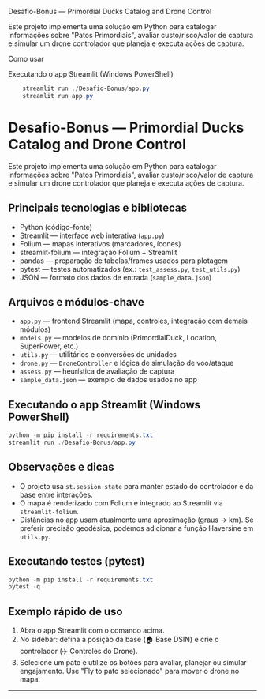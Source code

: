 Desafio-Bonus — Primordial Ducks Catalog and Drone Control

Este projeto implementa uma solução em Python para catalogar informações sobre "Patos Primordiais", avaliar custo/risco/valor de captura e simular um drone controlador que planeja e executa ações de captura.

Como usar

Executando o app Streamlit (Windows PowerShell)

```powershell
    streamlit run ./Desafio-Bonus/app.py
    streamlit run app.py
```

# Desafio-Bonus — Primordial Ducks Catalog and Drone Control

Este projeto implementa uma solução em Python para catalogar informações sobre "Patos Primordiais", avaliar custo/risco/valor de captura e simular um drone controlador que planeja e executa ações de captura.

## Principais tecnologias e bibliotecas

- Python (código-fonte)
- Streamlit — interface web interativa (`app.py`)
- Folium — mapas interativos (marcadores, ícones)
- streamlit-folium — integração Folium + Streamlit
- pandas — preparação de tabelas/frames usados para plotagem
- pytest — testes automatizados (ex.: `test_assess.py`, `test_utils.py`)
- JSON — formato dos dados de entrada (`sample_data.json`)

## Arquivos e módulos-chave

- `app.py` — frontend Streamlit (mapa, controles, integração com demais módulos)
- `models.py` — modelos de domínio (PrimordialDuck, Location, SuperPower, etc.)
- `utils.py` — utilitários e conversões de unidades
- `drone.py` — `DroneController` e lógica de simulação de voo/ataque
- `assess.py` — heurística de avaliação de captura
- `sample_data.json` — exemplo de dados usados no app

## Executando o app Streamlit (Windows PowerShell)

```powershell
python -m pip install -r requirements.txt
streamlit run ./Desafio-Bonus/app.py
```

## Observações e dicas

- O projeto usa `st.session_state` para manter estado do controlador e da base entre interações.
- O mapa é renderizado com Folium e integrado ao Streamlit via `streamlit-folium`.
- Distâncias no app usam atualmente uma aproximação (graus -> km). Se preferir precisão geodésica, podemos adicionar a função Haversine em `utils.py`.

## Executando testes (pytest)

```powershell
python -m pip install -r requirements.txt
pytest -q
```

## Exemplo rápido de uso

1. Abra o app Streamlit com o comando acima.
2. No sidebar: defina a posição da base (🏠 Base DSIN) e crie o controlador (✈️ Controles do Drone).
3. Selecione um pato e utilize os botões para avaliar, planejar ou simular engajamento. Use "Fly to pato selecionado" para mover o drone no mapa.

---
